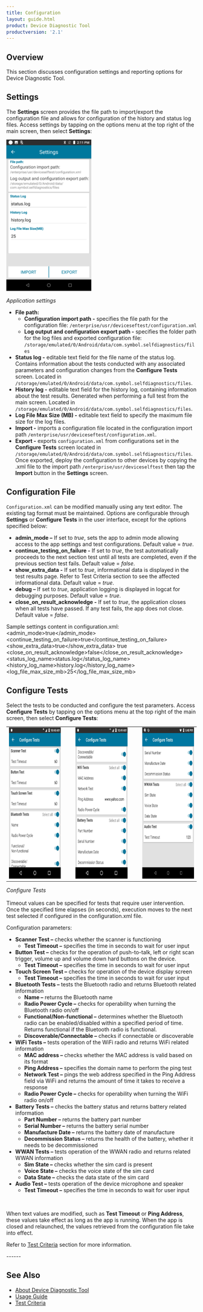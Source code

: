 ```yaml
---
title: Configuration
layout: guide.html
product: Device Diagnostic Tool
productversion: '2.1'
---
```


## Overview
This section discusses configuration settings and reporting options for Device Diagnostic Tool.

## Settings 
The **Settings** screen provides the file path to import/export the configuration file and allows for configuration of the history and status log files. Access settings by tapping on the options menu at the top right of the main screen, then select **Settings**:

<img style="height:400px" src="settings.png"/>

_Application settings_
<br />

* **File path:**
     * **Configuration import path -** specifies the file path for the configuration file: `/enterprise/usr/deviceseftest/configuration.xml`
     * **Log output and configuration export path -** specifies the folder path for the log files and exported configuration file: `/storage/emulated/0/Android/data/com.symbol.selfdiagnostics/files`
* **Status log -** editable text field for the file name of the status log. Contains information about the tests conducted with any associated parameters and configuration changes from the **Configure Tests** screen. Located in `/storage/emulated/0/Android/data/com.symbol.selfdiagnostics/files`.  
* **History log -** editable text field for the history log, containing information about the test results. Generated when performing a full test from the main screen. Located in `/storage/emulated/0/Android/data/com.symbol.selfdiagnostics/files`.
* **Log File Max Size (MB) -** editable text field to specify the maximum file size for the log files.
* **Import -** imports a configuration file located in the configuration import path `/enterprise/usr/deviceseftest/configuration.xml`.
* **Export -** exports `configuration.xml` from configurations set in the **Configure Tests** screen located in `/storage/emulated/0/Android/data/com.symbol.selfdiagnostics/files`. Once exported, deploy the configuration to other devices by copying the .xml file to the import path `/enterprise/usr/deviceselftest` then tap the **Import** button in the **Settings** screen.


## Configuration File
`Configuration.xml` can be modified manually using any text editor. The existing tag format must be maintained. Options are configurable through **Settings** or **Configure Tests** in the user interface, except for the options specified below:
* **admin_mode –** If set to _true_, sets the app to admin mode allowing access to the app settings and test configurations. Default value = _true_.
* **continue_testing_on_failure -** If set to _true_, the test automatically proceeds to the next section test until all tests are completed, even if the previous section test fails. Default value = _false_.
* **show_extra_data -** If set to _true_, informational data is displayed in the test results page. Refer to Test Criteria section to see the affected informational data. Default value = _true_.
* **debug –** If set to _true_, application logging is displayed in logcat for debugging purposes.  Default value = _true_.
* **close_on_result_acknowledge -** If set to _true_, the application closes when all tests have passed. If any test fails, the app does not close. Default value = _false_.

Sample settings content in configuration.xml:
  <settings>
    <admin_mode>true</admin_mode>
    <continue_testing_on_failure>true</continue_testing_on_failure>
    <show_extra_data>true</show_extra_data>
    <debug>true</debug>
    <close_on_result_acknowledge>false</close_on_result_acknowledge>
    <status_log_name>status.log</status_log_name>
    <history_log_name>history.log</history_log_name>
    <log_file_max_size_mb>25</log_file_max_size_mb>
  </settings>

## Configure Tests
Select the tests to be conducted and configure the test parameters. Access **Configure Tests** by tapping on the options menu at the top right of the main screen, then select **Configure Tests**:

<table>
 <tr>
     <td><img style="height:400px" src="configure-1.jpg"/></td>
     <td>&nbsp;&nbsp;&nbsp;</td>
     <td><img style="height:400px" src="configure-2.jpg"/></td>
     <td>&nbsp;&nbsp;&nbsp;</td>
     <td><img style="height:400px" src="configure-3.jpg"/></td>
 </tr>
</table>

_Configure Tests_
<br />
<br />
Timeout values can be specified for tests that require user intervention.  Once the specified time elapses (in seconds), execution moves to the next test selected if configured in the configuration.xml file.

Configuration parameters:
* **Scanner Test –** checks whether the scanner is functioning
     * **Test Timeout –** specifies the time in seconds to wait for user input
* **Button Test –** checks for the operation of push-to-talk, left or right scan trigger, volume up and volume down hard buttons on the device.
     * **Test Timeout –** specifies the time in seconds to wait for user input
* **Touch Screen Test –** checks for operation of the device display screen
     * **Test Timeout –** specifies the time in seconds to wait for user input
* **Bluetooth Tests –** tests the Bluetooth radio and returns Bluetooth related information
     * **Name –** returns the Bluetooth name
     * **Radio Power Cycle –** checks for operability when turning the Bluetooth radio on/off
     * **Functional/Non-functional –** determines whether the Bluetooth radio can be enabled/disabled within a specified period of time.  Returns functional if the Bluetooth radio is functional. 
     * **Discoverable/Connectable –** checks if connectable or discoverable
* **WiFi Tests –** tests operation of the WiFi radio and returns WiFi related information
     * **MAC address –** checks whether the MAC address is valid based on its format
     * **Ping Address –** specifies the domain name to perform the ping test
     * **Network Test –** pings the web address specified in the Ping Address field via WiFi and returns the amount of time it takes to receive a response
     * **Radio Power Cycle –** checks for operability when turning the WiFi radio on/off
* **Battery Tests –** checks the battery status and returns battery related information 
     * **Part Number –** returns the battery part number
     * **Serial Number –** returns the battery serial number
     * **Manufacture Date –** returns the battery date of manufacture
     * **Decommission Status –** returns the health of the battery, whether it needs to be decommissioned
* **WWAN Tests –** tests operation of the WWAN radio and returns related WWAN information
     * **Sim State –** checks whether the sim card is present
     * **Voice State –** checks the voice state of the sim card
     * **Data State –** checks the data state of the sim card
* **Audio Test –** tests operation of the device microphone and speaker
     * **Test Timeout –** specifies the time in seconds to wait for user input
<br>
<p>When text values are modified, such as <b>Test Timeout</b> or <b>Ping Address</b>, these values take effect as long as the app is running. When the app is closed and relaunched, the values retrieved from the configuration file take into effect.</p>

<p>Refer to <a href="../criteria">Test Criteria</a> section for more information.</p>
<!-- -->
------

## See Also

* [About Device Diagnostic Tool](../about)
* [Usage Guide](../usage)
* [Test Criteria](../criteria)


